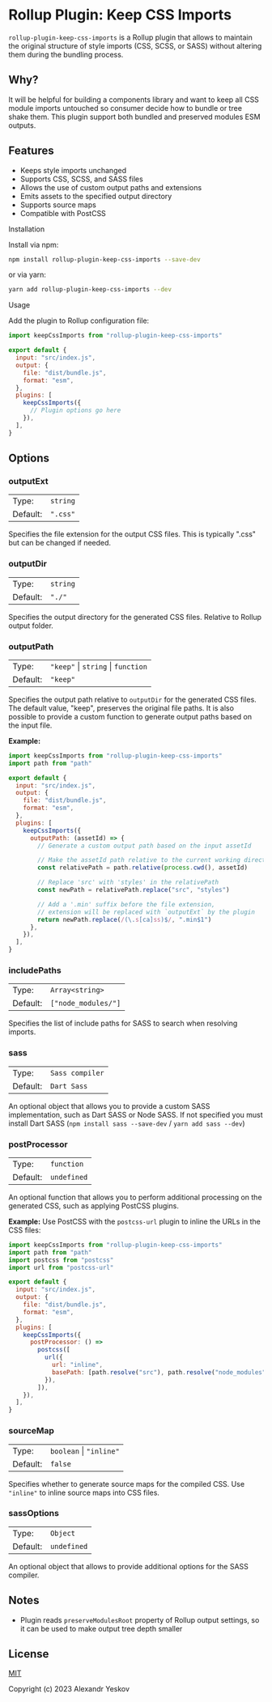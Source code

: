 # Rollup Plugin: Keep CSS Imports

`rollup-plugin-keep-css-imports` is a Rollup plugin that allows to maintain
the original structure of style imports (CSS, SCSS, or SASS) without altering
them during the bundling process.

## Why?

It will be helpful for building a components library and want to keep
all CSS module imports untouched so consumer decide how to bundle or tree shake
them. This plugin support both bundled and preserved modules ESM outputs.

## Features

- Keeps style imports unchanged
- Supports CSS, SCSS, and SASS files
- Allows the use of custom output paths and extensions
- Emits assets to the specified output directory
- Supports source maps
- Compatible with PostCSS

Installation

Install via npm:

```sh
npm install rollup-plugin-keep-css-imports --save-dev
```

or via yarn:

```sh
yarn add rollup-plugin-keep-css-imports --dev
```

Usage

Add the plugin to Rollup configuration file:

```js
import keepCssImports from "rollup-plugin-keep-css-imports"

export default {
  input: "src/index.js",
  output: {
    file: "dist/bundle.js",
    format: "esm",
  },
  plugins: [
    keepCssImports({
      // Plugin options go here
    }),
  ],
}
```

## Options

### outputExt

|          |          |
| -------- | -------- |
| Type:    | `string` |
| Default: | `".css"` |

Specifies the file extension for the output CSS files. This is typically ".css"
but can be changed if needed.

### outputDir

|          |          |
| -------- | -------- |
| Type:    | `string` |
| Default: | `"./"`   |

Specifies the output directory for the generated CSS files. Relative to Rollup
output folder.

### outputPath

|          |                                    |
| -------- | ---------------------------------- |
| Type:    | `"keep"` \| `string` \| `function` |
| Default: | `"keep"`                           |

Specifies the output path relative to `outputDir` for the generated CSS files.
The default value, "keep", preserves the original file paths. It is also
possible to provide a custom function to generate output paths based on the
input file.

**Example:**

```js
import keepCssImports from "rollup-plugin-keep-css-imports"
import path from "path"

export default {
  input: "src/index.js",
  output: {
    file: "dist/bundle.js",
    format: "esm",
  },
  plugins: [
    keepCssImports({
      outputPath: (assetId) => {
        // Generate a custom output path based on the input assetId

        // Make the assetId path relative to the current working directory (CWD)
        const relativePath = path.relative(process.cwd(), assetId)

        // Replace 'src' with 'styles' in the relativePath
        const newPath = relativePath.replace("src", "styles")

        // Add a '.min' suffix before the file extension,
        // extension will be replaced with `outputExt` by the plugin
        return newPath.replace(/(\.s[ca]ss)$/, ".min$1")
      },
    }),
  ],
}
```

### includePaths

|          |                     |
| -------- | ------------------- |
| Type:    | `Array<string>`     |
| Default: | `["node_modules/"]` |

Specifies the list of include paths for SASS to search when resolving imports.

### sass

|          |                 |
| -------- | --------------- |
| Type:    | `Sass compiler` |
| Default: | `Dart Sass`     |

An optional object that allows you to provide a custom SASS implementation,
such as Dart SASS or Node SASS. If not specified you must install Dart SASS
(`npm install sass --save-dev` / `yarn add sass --dev`)

### postProcessor

|          |             |
| -------- | ----------- |
| Type:    | `function`  |
| Default: | `undefined` |

An optional function that allows you to perform additional processing on the
generated CSS, such as applying PostCSS plugins.

**Example:**
Use PostCSS with the `postcss-url` plugin to inline the URLs in the CSS files:

```js
import keepCssImports from "rollup-plugin-keep-css-imports"
import path from "path"
import postcss from "postcss"
import url from "postcss-url"

export default {
  input: "src/index.js",
  output: {
    file: "dist/bundle.js",
    format: "esm",
  },
  plugins: [
    keepCssImports({
      postProcessor: () =>
        postcss([
          url({
            url: "inline",
            basePath: [path.resolve("src"), path.resolve("node_modules")],
          }),
        ]),
    }),
  ],
}
```

### sourceMap

|          |                         |
| -------- | ----------------------- |
| Type:    | `boolean` \| `"inline"` |
| Default: | `false`                 |

Specifies whether to generate source maps for the compiled CSS.
Use `"inline"` to inline source maps into CSS files.

### sassOptions

|          |             |
| -------- | ----------- |
| Type:    | `Object`    |
| Default: | `undefined` |

An optional object that allows to provide additional options for the SASS
compiler.

## Notes

- Plugin reads `preserveModulesRoot` property of Rollup output settings, so it
  can be used to make output tree depth smaller

## License

[MIT](./LICENSE)

Copyright (c) 2023 Alexandr Yeskov
